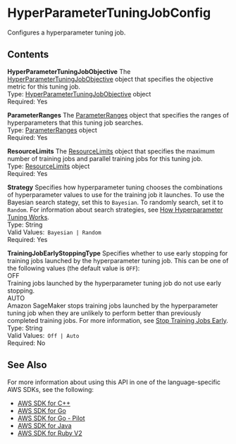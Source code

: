 # HyperParameterTuningJobConfig<a name="API_HyperParameterTuningJobConfig"></a>

Configures a hyperparameter tuning job\.

## Contents<a name="API_HyperParameterTuningJobConfig_Contents"></a>

 **HyperParameterTuningJobObjective**   <a name="SageMaker-Type-HyperParameterTuningJobConfig-HyperParameterTuningJobObjective"></a>
The [HyperParameterTuningJobObjective](API_HyperParameterTuningJobObjective.md) object that specifies the objective metric for this tuning job\.  
Type: [HyperParameterTuningJobObjective](API_HyperParameterTuningJobObjective.md) object  
Required: Yes

 **ParameterRanges**   <a name="SageMaker-Type-HyperParameterTuningJobConfig-ParameterRanges"></a>
The [ParameterRanges](API_ParameterRanges.md) object that specifies the ranges of hyperparameters that this tuning job searches\.  
Type: [ParameterRanges](API_ParameterRanges.md) object  
Required: Yes

 **ResourceLimits**   <a name="SageMaker-Type-HyperParameterTuningJobConfig-ResourceLimits"></a>
The [ResourceLimits](API_ResourceLimits.md) object that specifies the maximum number of training jobs and parallel training jobs for this tuning job\.  
Type: [ResourceLimits](API_ResourceLimits.md) object  
Required: Yes

 **Strategy**   <a name="SageMaker-Type-HyperParameterTuningJobConfig-Strategy"></a>
Specifies how hyperparameter tuning chooses the combinations of hyperparameter values to use for the training job it launches\. To use the Bayesian search stategy, set this to `Bayesian`\. To randomly search, set it to `Random`\. For information about search strategies, see [How Hyperparameter Tuning Works](http://docs.aws.amazon.com/sagemaker/latest/dg/automatic-model-tuning-how-it-works.html)\.  
Type: String  
Valid Values:` Bayesian | Random`   
Required: Yes

 **TrainingJobEarlyStoppingType**   <a name="SageMaker-Type-HyperParameterTuningJobConfig-TrainingJobEarlyStoppingType"></a>
Specifies whether to use early stopping for training jobs launched by the hyperparameter tuning job\. This can be one of the following values \(the default value is `OFF`\):    
OFF  
Training jobs launched by the hyperparameter tuning job do not use early stopping\.  
AUTO  
Amazon SageMaker stops training jobs launched by the hyperparameter tuning job when they are unlikely to perform better than previously completed training jobs\. For more information, see [Stop Training Jobs Early](http://docs.aws.amazon.com/sagemaker/latest/dg/automatic-model-tuning-early-stopping.html)\.
Type: String  
Valid Values:` Off | Auto`   
Required: No

## See Also<a name="API_HyperParameterTuningJobConfig_SeeAlso"></a>

For more information about using this API in one of the language\-specific AWS SDKs, see the following:
+  [AWS SDK for C\+\+](https://docs.aws.amazon.com/goto/SdkForCpp/sagemaker-2017-07-24/HyperParameterTuningJobConfig) 
+  [AWS SDK for Go](https://docs.aws.amazon.com/goto/SdkForGoV1/sagemaker-2017-07-24/HyperParameterTuningJobConfig) 
+  [AWS SDK for Go \- Pilot](https://docs.aws.amazon.com/goto/SdkForGoPilot/sagemaker-2017-07-24/HyperParameterTuningJobConfig) 
+  [AWS SDK for Java](https://docs.aws.amazon.com/goto/SdkForJava/sagemaker-2017-07-24/HyperParameterTuningJobConfig) 
+  [AWS SDK for Ruby V2](https://docs.aws.amazon.com/goto/SdkForRubyV2/sagemaker-2017-07-24/HyperParameterTuningJobConfig) 